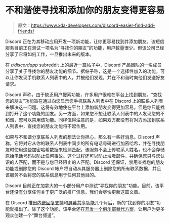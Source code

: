 # 不和谐使寻找和添加你的朋友变得更容易

> 原文：<https://www.xda-developers.com/discord-easier-find-add-friends/>

Discord 正在为其移动应用开发一项新功能，让你更容易找到并添加朋友。该短信服务目前正在测试一项名为“寻找你的朋友”的功能，用户数量很少。但该公司已经分享了它将如何工作，一旦推出未来的版本。

在 *r/discordapp* subreddit 上的[最近一篇帖子](https://www.reddit.com/r/discordapp/comments/mazap2/feature_preview_find_your_friends/)中，Discord 产品团队的一名成员分享了关于寻找你的朋友功能的细节。据帖子称，这是一个选择性加入的功能，可以让你发现手机联系人列表中的人，并被他们发现，并在不和谐时向他们发送好友请求。

Discord 声称，由于缺乏用户搜索功能，许多用户很难在平台上找到朋友。“查找您的朋友”功能旨在通过向您显示您手机联系人列表中在 Discord 上的联系人列表来解决这一问题。这将有效地使在平台上添加新朋友变得更加容易。但是你只能找到打开了这个功能的朋友。另一方面，如果您不想让联系人列表中的人发现您的不和谐，您可以禁用该功能。同样值得注意的是，如果双方都没有将对方添加到联系人列表中，查找您的朋友功能将不起作用。

如果与不和谐分享联系人列表的想法让你担心，那么有一些好消息。Discord 声称，它将对它从你的联系人列表中同步的所有电话号码进行加密哈希，并在寻找朋友时使用这些加密哈希数据来检测匹配。该服务不会上传联系人姓名，也不会存储原始电话号码以防止任何事故。这个过程还可以防止垃圾邮件，并确保您只与您认识的人匹配，而不是与您已经阻止的人匹配。Discord 还保证，禁用查找您的朋友功能或删除您的 Discord 帐户将自动从其服务器上删除您的所有联系数据，并且该服务不会将您的联系信息用于任何其他目的。

Discord 目前正在加拿大的一小部分用户中测试“寻找你的朋友”功能。目前，该平台还没有分享任何关于更广泛的推广信息。我们会尽快更新这篇文章。

在 Discord 推出[内嵌回复支持](https://www.xda-developers.com/discord-rolling-out-inline-replies-desktop-mobile/)和[屏幕共享功能](https://www.xda-developers.com/discord-android-starts-testing-screen-sharing/)几个月后，新的“找到你的朋友”功能就推出了。除了这个功能，该平台还在[开发一个俱乐部替代方案](https://www.xda-developers.com/discord-is-working-on-their-own-clubhouse/)，让用户为更多观众创建一个“舞台频道”。